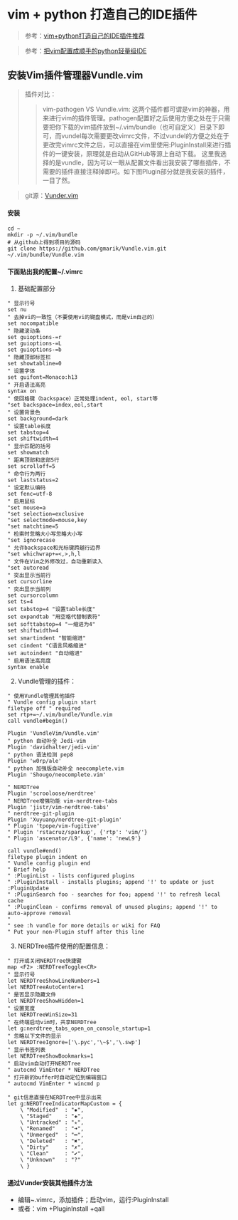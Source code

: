 # vim + python 打造自己的IDE插件

> 参考：[vim+python打造自己的IDE插件推荐](http://blog.51cto.com/xujpxm/1909043)

> 参考：[把vim配置成顺手的python轻量级IDE](https://www.jianshu.com/p/f0513d18742a)

## 安装Vim插件管理器Vundle.vim

>  插件对比：
>> vim-pathogen VS Vundle.vim:
这两个插件都可谓是vim的神器，用来进行vim的插件管理。pathogen配置好之后使用方便之处在于只需要把你下载的vim插件放到~/.vim/bundle（也可自定义）目录下即可，而vundel每次需要更改vimrc文件，不过vundel的方便之处在于更改完vimrc文件之后，可以直接在vim里使用:PluginInstall来进行插件的一键安装，原理就是自动从GitHub等源上自动下载。
这里我选择的是vundle，因为可以一眼从配置文件看出我安装了哪些插件，不需要的插件直接注释掉即可。如下图Plugin部分就是我安装的插件，一目了然。

> git源：[Vunder.vim](https://github.com/VundleVim/Vundle.vim)

#### 安装

```
cd ~
mkdir -p ~/.vim/bundle
# 从github上得到项目的源码
git clone https://github.com/gmarik/Vundle.vim.git ~/.vim/bundle/Vundle.vim
``` 

#### 下面贴出我的配置~/.vimrc

1. 基础配置部分

```
" 显示行号
set nu
" 去掉vi的一致性（不要使用vi的键盘模式，而是vim自己的）
set nocompatible
" 隐藏滚动条
set guioptions-=r 
set guioptions-=L
set guioptions-=b
" 隐藏顶部标签栏
set showtabline=0
" 设置字体
set guifont=Monaco:h13
" 开启语法高亮
syntax on
" 使回格键（backspace）正常处理indent, eol, start等
"set backspace=index,eol,start
" 设置背景色
set background=dark
" 设置table长度
set tabstop=4
set shiftwidth=4
" 显示匹配的括号
set showmatch
" 距离顶部和底部5行
set scrolloff=5
" 命令行为两行
set laststatus=2
" 设定默认编码
set fenc=utf-8
" 启用鼠标
"set mouse=a
"set selection=exclusive
"set selectmode=mouse,key
"set matchtime=5
" 检索时忽略大小写忽略大小写
"set ignorecase
" 允许backspace和光标键跨越行边界
"set whichwrap+=<,>,h,l
" 文件在Vim之外修改过，自动重新读入
"set autoread
" 突出显示当前行
set cursorline
" 突出显示当前列
set cursorcolumn
set ts=4
set tabstop=4 "设置table长度"
set expandtab "用空格代替制表符"
set softtabstop=4 "一缩进为4"
set shiftwidth=4
set smartindent "智能缩进"
set cindent "C语言风格缩进"
set autoindent "自动缩进"
" 启用语法高亮度
syntax enable
```

2. Vundle管理的插件：
   
```
" 使用Vundle管理其他插件
" Vundle config plugin start
filetype off " required
set rtp+=~/.vim/bundle/Vundle.vim
call vundle#begin()

Plugin 'VundleVim/Vundle.vim'
" python 自动补全 Jedi-vim 
Plugin 'davidhalter/jedi-vim'
" python 语法检测 pep8
Plugin 'w0rp/ale'
" python 加强版自动补全 neocomplete.vim
Plugin 'Shougo/neocomplete.vim'

" NERDTree 
Plugin 'scrooloose/nerdtree'
" NERDTree增强功能 vim-nerdtree-tabs
Plugin 'jistr/vim-nerdtree-tabs'
" nerdtree-git-plugin
Plugin 'Xuyuanp/nerdtree-git-plugin'
" Plugin 'tpope/vim-fugitive'
" Plugin 'rstacruz/sparkup', {'rtp': 'vim/'}
" Plugin 'ascenator/L9', {'name': 'newL9'}

call vundle#end()
filetype plugin indent on
" Vundle config plugin end
" Brief help
" :PluginList - lists configured plugins
" :PluginInstall - installs plugins; append '!' to update or just :PluginUpdate
" :PluginSearch foo - searches for foo; append '!' to refresh local cache
" :PluginClean - confirms removal of unused plugins; append '!' to auto-approve removal
"
" see :h vundle for more details or wiki for FAQ
" Put your non-Plugin stuff after this line
```

3. NERDTree插件使用的配置信息：

```
" 打开或关闭NERDTree快捷键
map <F2> :NERDTreeToggle<CR>
" 显示行号
let NERDTreeShowLineNumbers=1
let NERDTreeAutoCenter=1
" 是否显示隐藏文件
let NERDTreeShowHidden=1
" 设置宽度
let NERDTreeWinSize=31
" 在终端启动vim时，共享NERDTree
let g:nerdtree_tabs_open_on_console_startup=1
" 忽略以下文件的显示
let NERDTreeIgnore=['\.pyc','\~$','\.swp']
" 显示书签列表
let NERDTreeShowBookmarks=1
" 启动vim自动打开NERDTree
" autocmd VimEnter * NERDTree
" 打开新的buffer时自动定位到编辑窗口 
" autocmd VimEnter * wincmd p

" git信息直接在NERDTree中显示出来
let g:NERDTreeIndicatorMapCustom = {
    \ "Modified"  : "✹",
    \ "Staged"    : "✚",
    \ "Untracked" : "✭",
    \ "Renamed"   : "➜",
    \ "Unmerged"  : "═",
    \ "Deleted"   : "✖",
    \ "Dirty"     : "✗",
    \ "Clean"     : "✔︎",
    \ "Unknown"   : "?"
    \ }
```

#### 通过Vunder安装其他插件方法

  + 编辑~.vimrc，添加插件；启动vim，运行:PluginInstall
  + 或者：vim +PluginInstall +qall



